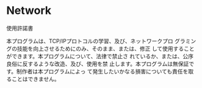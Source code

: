 # Network
使用許諾書
 
 本プログラムは、TCP/IPプロトコルの学習、及び、ネットワークプロ
 グラミングの技能を向上させるためにのみ、そのまま、または、修正
 して使用することができます。本プログラムについて、法律で禁止さ
 れているか、または、公序良俗に反するような改造、及び、使用を禁
 止します。本プログラムは無保証です。制作者は本プログラムによっ
 て発生したいかなる損害についても責任を取ることはできません。
